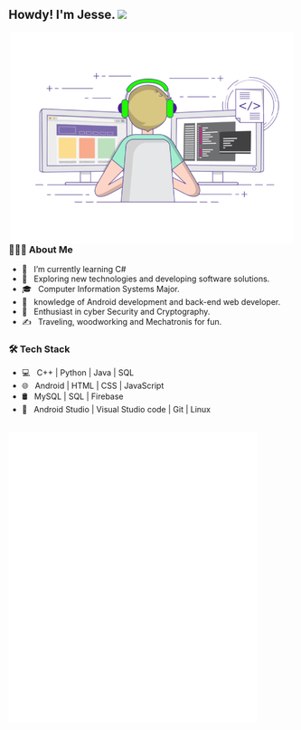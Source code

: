 <h2> Howdy! I'm Jesse. <img src="https://github.com/souvikguria98/souvikguria98/blob/master/Hi.gif" width="25"></h2>
<img align="right" alt="GIF" src="https://raw.githubusercontent.com/devSouvik/devSouvik/master/gif3.gif" width="500"/>

<h3> 👨🏻‍💻 About Me </h3>

- 🔭 &nbsp; I’m currently learning C#
- 🤔 &nbsp; Exploring new technologies and developing software solutions.
- 🎓 &nbsp; Computer Information Systems Major.
- 💼 &nbsp; knowledge of Android development and back-end web developer.
- 🌱 &nbsp; Enthusiast in cyber Security and Cryptography.
- ✍️ &nbsp; Traveling, woodworking and Mechatronis for fun.


<h3>🛠 Tech Stack</h3>

- 💻 &nbsp; C++ | Python | Java | SQL
- 🌐 &nbsp; Android | HTML | CSS | JavaScript 
- 🛢 &nbsp; MySQL | SQL | Firebase 
- 🔧 &nbsp; Android Studio | Visual Studio code | Git | Linux

<br>
<img align="center" alt="GIF" src="https://github.com/jgutierrezCSU/repoCopy/blob/master/generated/languages.svg" width="440"/>


<img align="center" alt="GIF" src="https://github.com/jgutierrezCSU/repoCopy/blob/master/generated/overview.svg" width="440"/>
</br>




